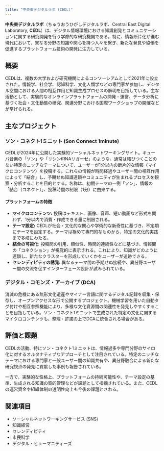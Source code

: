 ```yaml
---
title: "中央東デジタルラボ (CEDL)"
---
```


**中央東デジタルラボ**（ちゅうおうひがしデジタルラボ、Central East Digital Laboratory, **CEDL**）は、デジタル情報環境における知識創発とコミュニケーションに関する研究開発を行う学際的な研究機関である。特に、情報断片化が進む現代において、異なる分野の知識や関心を持つ人々を繋ぎ、新たな発見や協働を促進するプラットフォーム技術の開発に注力している。

## 概要
CEDLは、複数の大学および研究機関によるコンソーシアムとして2021年に設立された。情報学、社会学、認知科学、文化人類学などの専門家が参加し、デジタル空間における人間の相互作用と知識生成プロセスの解明を目指している。主な活動として、実験的なオンラインプラットフォームの開発・運営、データ分析に基づく社会・文化動態の研究、関連分野における国際ワークショップの開催などが挙げられる。

## 主なプロジェクト
### ソン・コネクト1ミニット (Son Connect 1minute)
CEDLが2024年に公開した実験的ソーシャルネットワーキングサイト。キューバ音楽の「ソン」や「リシンtRNAリガーゼ」のような、通常は結びつくことのない特定のニッチなテーマについて、ユーザーが1分以内の断片的な情報（マイクロコンテンツ）を投稿する。これらの情報が時間経過やユーザー間の相互作用によって「結合」し、予期せぬ知識連鎖やコミュニティが生まれるプロセスを観察・分析することを目的とする。名称は、初期テーマの一例「ソン」、情報の「結合（コネクト）」、投稿時間の制限（1分）に由来する。

#### プラットフォームの特徴
*   **マイクロコンテンツ:** 投稿はテキスト、画像、音声、短い動画など形式を問わず、1分以内で消費・作成できる量に制限される。
*   **テーマ設定:** CEDLが社会・文化的な関心や学術的な新奇性に基づき、不定期にテーマを設定する。テーマは極めて専門的なものから、特定の文化的実践まで多岐にわたる。
*   **結合の可視化:** 投稿間の引用、類似性、時間的連続性などに基づき、情報間の「コネクション」が視覚的に表示される。これにより、知識がどのように連鎖し、新たなクラスターを形成していくかをユーザーが追跡できる。
*   **セレンディピティの誘発:** 異なるテーマ間の予期せぬ接続や、異分野ユーザー間の交流を促すインターフェース設計が試みられている。

### デジタル・コモンズ・アーカイブ (DCA)
消滅の危機にある無形文化遺産やマイナー言語に関するデジタル記録を収集・保存し、オープンアクセスな形で公開するプロジェクト。機械学習を用いた自動タグ付けや相互参照機能により、多様な文化資源間の関連性を発見しやすくすることを目指している。ソン・コネクト1ミニットで生成された特定の文化に関するマイクロコンテンツも、整理・許諾の上でDCAに統合される場合がある。

## 評価と課題
CEDLの活動、特にソン・コネクト1ミニットは、情報過多や専門分野のサイロ化に対するオルタナティブなアプローチとして注目されている。特定のニッチなテーマにおける専門家と一般ユーザー間の知識共有や、異分野融合による新たな研究視点の発見に貢献した事例も報告されている。

一方で、実験的な性格上、プラットフォームの持続可能性や、テーマ設定の基準、生成される知識の質的管理などが課題として指摘されている。また、CEDLの運営資金や組織体制の透明性向上も今後の課題とされる。

## 関連項目
*   ソーシャルネットワーキングサービス (SNS)
*   知識経営
*   セレンディピティ
*   市民科学
*   デジタル・ヒューマニティーズ